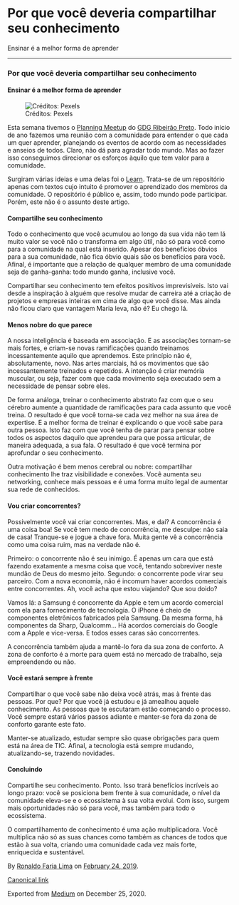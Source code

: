 Por que você deveria compartilhar seu conhecimento
==================================================

Ensinar é a melhor forma de aprender

------------------------------------------------------------------------

### Por que você deveria compartilhar seu conhecimento

#### Ensinar é a melhor forma de aprender

<figure>
<img src="https://cdn-images-1.medium.com/max/800/1*mg2TKFdXPmh6puAI6qVxww.jpeg" alt="Créditos: Pexels" class="graf-image" /><figcaption>Créditos: Pexels</figcaption>
</figure>Esta semana tivemos o
<a href="https://www.meetup.com/pt-BR/gdgribeirao/events/258547032/" class="markup--anchor markup--p-anchor">Planning Meetup</a>
do
<a href="https://www.meetup.com/pt-BR/gdgribeirao/" class="markup--anchor markup--p-anchor">GDG Ribeirão Preto</a>.
Todo início de ano fazemos uma reunião com a comunidade para entender o
que cada um quer aprender, planejando os eventos de acordo com as
necessidades e anseios de todos. Claro, não dá para agradar todo mundo.
Mas ao fazer isso conseguimos direcionar os esforços àquilo que tem
valor para a comunidade.

Surgiram várias ideias e uma delas foi o
<a href="https://github.com/gdgribeirao/learn" class="markup--anchor markup--p-anchor">Learn</a>.
Trata-se de um repositório apenas com textos cujo intuito é promover o
aprendizado dos membros da comunidade. O repositório é público e, assim,
todo mundo pode participar. Porém, este não é o assunto deste artigo.

#### Compartilhe seu conhecimento

Todo o conhecimento que você acumulou ao longo da sua vida não tem lá
muito valor se você não o transforma em algo útil, não só para você como
para a comunidade na qual está inserido. Apesar dos benefícios óbvios
para a sua comunidade, não fica óbvio quais são os benefícios para você.
Afinal, é importante que a relação de qualquer membro de uma comunidade
seja de ganha-ganha: todo mundo ganha, inclusive você.

Compartilhar seu conhecimento tem efeitos positivos imprevisíveis. Isto
vai desde a inspiração à alguém que resolve mudar de carreira até a
criação de projetos e empresas inteiras em cima de algo que você disse.
Mas ainda não ficou claro que vantagem Maria leva, não é? Eu chego lá.

#### Menos nobre do que parece

A nossa inteligência é baseada em associação. E as associações tornam-se
mais fortes, e criam-se novas ramificações quando treinamos
incessantemente aquilo que aprendemos. Este princípio não é,
absolutamente, novo. Nas artes marciais, há os movimentos que são
incessantemente treinados e repetidos. A intenção é criar memória
muscular, ou seja, fazer com que cada movimento seja executado sem a
necessidade de pensar sobre eles.

De forma análoga, treinar o conhecimento abstrato faz com que o seu
cérebro aumente a quantidade de ramificações para cada assunto que você
treina. O resultado é que você torna-se cada vez melhor na sua área de
expertise. E a melhor forma de treinar é explicando o que você sabe para
outra pessoa. Isto faz com que você tenha de parar para pensar sobre
todos os aspectos daquilo que aprendeu para que possa articular, de
maneira adequada, a sua fala. O resultado é que você termina por
aprofundar o seu conhecimento.

Outra motivação é bem menos cerebral ou nobre: compartilhar conhecimento
lhe traz visibilidade e conexões. Você aumenta seu networking, conhece
mais pessoas e é uma forma muito legal de aumentar sua rede de
conhecidos.

#### Vou criar concorrentes?

Possivelmente você vai criar concorrentes. Mas, e daí? A concorrência é
uma coisa boa! Se você tem medo de concorrência, me desculpe: não saia
de casa! Tranque-se e jogue a chave fora. Muita gente vê a concorrência
como uma coisa ruim, mas na verdade não é.

Primeiro: o concorrente não é seu inimigo. É apenas um cara que está
fazendo exatamente a mesma coisa que você, tentando sobreviver neste
mundão de Deus do mesmo jeito. Segundo: o concorrente pode virar seu
parceiro. Com a nova economia, não é incomum haver acordos comerciais
entre concorrentes. Ah, você acha que estou viajando? Que sou doido?

Vamos lá: a Samsung é concorrente da Apple e tem um acordo comercial com
ela para fornecimento de tecnologia. O iPhone é cheio de componentes
eletrônicos fabricados pela Samsung. Da mesma forma, há componentes da
Sharp, Qualcomm… Há acordos comerciais do Google com a Apple e
vice-versa. E todos esses caras são concorrentes.

A concorrência também ajuda a mantê-lo fora da sua zona de conforto. A
zona de conforto é a morte para quem está no mercado de trabalho, seja
empreendendo ou não.

#### Você estará sempre à frente

Compartilhar o que você sabe não deixa você atrás, mas à frente das
pessoas. Por que? Por que você já estudou e já amealhou aquele
conhecimento. As pessoas que te escutaram estão começando o processo.
Você sempre estará vários passos adiante e manter-se fora da zona de
conforto garante este fato.

Manter-se atualizado, estudar sempre são quase obrigações para quem está
na área de TIC. Afinal, a tecnologia está sempre mudando,
atualizando-se, trazendo novidades.

#### Concluindo

Compartilhe seu conhecimento. Ponto. Isso trará benefícios incríveis ao
longo prazo: você se posiciona bem frente à sua comunidade, o nível da
comunidade eleva-se e o ecossistema à sua volta evolui. Com isso, surgem
mais oportunidades não só para você, mas também para todo o ecossistema.

O compartilhamento de conhecimento é uma ação multiplicadora. Você
multiplica não só as suas chances como também as chances de todos que
estão à sua volta, criando uma comunidade cada vez mais forte,
enriquecida e sustentável.

By
<a href="https://medium.com/@ronaldolima" class="p-author h-card">Ronaldo Faria Lima</a>
on [February 24, 2019](https://medium.com/p/5ec15e03bd88).

<a href="https://medium.com/@ronaldolima/por-que-voc%C3%AA-deveria-compartilhar-seu-conhecimento-5ec15e03bd88" class="p-canonical">Canonical link</a>

Exported from [Medium](https://medium.com) on December 25, 2020.
